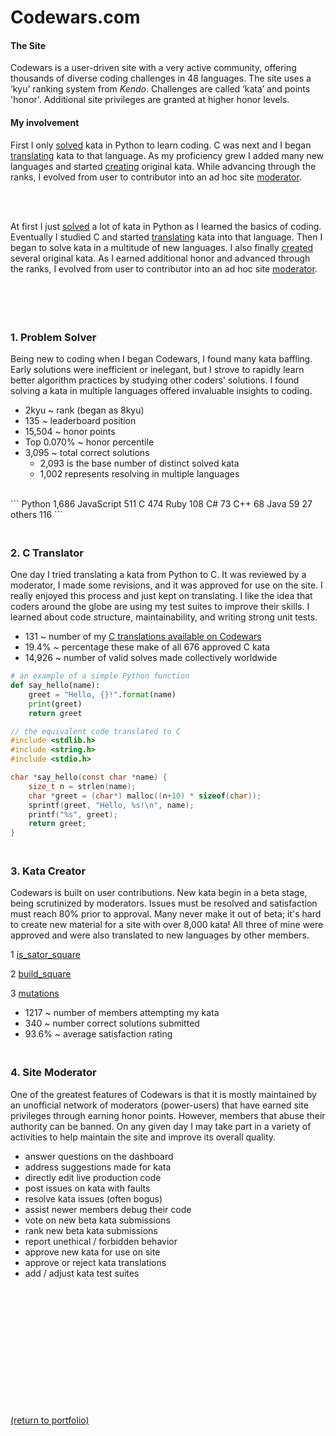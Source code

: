 # Codewars.com

#### The Site

<!-- <a href="https://codewars.com">Codewars</a> -->
Codewars is a user-driven site with a very active community, offering thousands of diverse coding challenges in 48 languages. The site uses a ‘kyu’ ranking system from _Kendo_. Challenges are called ‘kata’ and points 'honor'. Additional site privileges are granted at higher honor levels.

#### My involvement

First I only <a href="https://rowcased.github.io/codewars.html#solver">solved</a> kata in Python to learn coding. C was next and I began <a href="https://rowcased.github.io/codewars.html#translator">translating</a> kata to that language. As my proficiency grew I added many new languages and started <a href="https://rowcased.github.io/codewars.html#creator">creating</a> original kata. While advancing through the ranks, I evolved from user to contributor into an ad hoc site <a href="https://rowcased.github.io/codewars.html#moderator">moderator</a>.

<br><br>

At first I just <a href="https://rowcased.github.io/codewars.html#solver">solved</a> a lot of kata in Python as I learned the basics of coding. Eventually I studied C and started <a href="https://rowcased.github.io/codewars.html#translator">translating</a> kata into that language. Then I began to solve kata in a multitude of  new languages. I also finally <a href="https://rowcased.github.io/codewars.html#creator">created</a> several original kata. As I earned additional honor and advanced through the ranks, I evolved from user to contributor into an ad hoc site <a href="https://rowcased.github.io/codewars.html#moderator">moderator</a>.

<br><br>

<h3 id="solver"><br>1. Problem Solver</h3>

Being new to coding when I began Codewars, I found many kata baffling. Early solutions were inefficient or inelegant, but I strove to rapidly learn better algorithm practices by studying other coders' solutions. I found solving a kata in multiple languages offered invaluable insights to coding.
<br>
* 2kyu ~ rank (began as 8kyu)
* 135 ~ leaderboard position 
* 15,504 ~ honor points 
* Top 0.070% ~ honor percentile
* 3,095 ~ total correct solutions
    * 2,093 is the base number of distinct solved kata
    * 1,002 represents resolving in multiple languages 
<br>
```
Python     1,686
JavaScript   511
C            474
Ruby         108
C#            73
C++           68
Java          59
27 others    116
```

<h3 id="translator"><br>2. C Translator</h3>

One day I tried translating a kata from Python to C. It was reviewed by a moderator, I made some revisions, and it was approved for use on the site. I really enjoyed this process and just kept on translating. I like the idea that coders around the globe are using my test suites to improve their skills. I learned about code structure, maintainability, and writing strong unit tests.

* 131 ~ number of my [C translations available on Codewars](/C_translations)
* 19.4% ~ percentage these make of all 676 approved C kata
* 14,926 ~ number of valid solves made collectively worldwide


```python
# an example of a simple Python function
def say_hello(name):
    greet = "Hello, {}!".format(name)
    print(greet)
    return greet
```
```c
// the equivalent code translated to C
#include <stdlib.h>
#include <string.h>
#include <stdio.h>

char *say_hello(const char *name) {
    size_t n = strlen(name);
    char *greet = (char*) malloc((n+10) * sizeof(char));
    sprintf(greet, "Hello, %s!\n", name);
    printf("%s", greet);
    return greet;
}
```

<h3 id="creator"><br>3. Kata Creator</h3>

Codewars is built on user contributions. New kata begin in a beta stage, being scrutinized by moderators. Issues must be resolved and satisfaction must reach 80% prior to approval. Many never make it out of beta; it's hard to create new material for a site with over 8,000 kata! All three of mine were approved and were also translated to new languages by other members.

1 [is_sator_square](https://rowcased.github.io/is_sator_square)<br>
<!-- &nbsp;&nbsp;&nbsp;&nbsp;&nbsp;&nbsp;The first kata was based on a stone tablet found at Pompeii, known as a "sator square". It is an form of two dimentional palindrome admitting four symmetries. The coder of this kata must study the pattern of characters on the square and determine whether it conforms to the regulations of a sator square. -->

2 [build_square](https://rowcased.github.io/build_square)<br>
<!-- &nbsp;&nbsp;&nbsp;&nbsp;&nbsp;&nbsp;This one was based on my experience playing with toy blocks with my daughter and as a kid myself. I simply created a challenge for the coder to determine if a square could be built out of the available different-sized blocks. -->

3 [mutations](https://rowcased.github.io/mutations)<br>
<!-- &nbsp;&nbsp;&nbsp;&nbsp;&nbsp;&nbsp;This kata was inspired by playing word games on road trips. This game involves altering a word by changing one letter. The coder is tasked with running a game between two fictional players who are trying to think up new words, such that the program determines the winner of the game. -->

* 1217 ~ number of members attempting my kata
* 340 ~ number correct solutions submitted
* 93.6% ~ average satisfaction rating

<h3 id="moderator"><br>4. Site Moderator</h3>

One of the greatest features of Codewars is that it is mostly maintained by an unofficial network of moderators (power-users) that have earned site privileges through earning honor points. However, members that abuse their authority can be banned. On any given day I may take part in a variety of activities to help maintain the site and improve its overall quality. 

* answer questions on the dashboard
* address suggestions made for kata
* directly edit live production code
* post issues on kata with faults
* resolve kata issues (often bogus)
* assist newer members debug their code
* vote on new beta kata submissions 
* rank new beta kata submissions
* report unethical / forbidden behavior
* approve new kata for use on site
* approve or reject kata translations
* add / adjust kata test suites
<br><br><br><br><br><br><br><br><br><br><br><br><br>

<a href="https://rowcased.github.io/">(return to portfolio)</a>

<!-- For more details see [GitHub Flavored Markdown](https://guides.github.com/features/mastering-markdown/). -->

